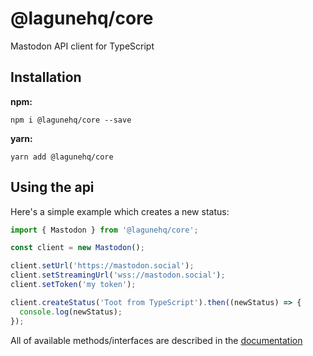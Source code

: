 # @lagunehq/core
Mastodon API client for TypeScript

## Installation
**npm:**
```
npm i @lagunehq/core --save
```

**yarn:**
```
yarn add @lagunehq/core
```

## Using the api
Here's a simple example which creates a new status:
```ts
import { Mastodon } from '@lagunehq/core';

const client = new Mastodon();

client.setUrl('https://mastodon.social');
client.setStreamingUrl('wss://mastodon.social');
client.setToken('my token');

client.createStatus('Toot from TypeScript').then((newStatus) => {
  console.log(newStatus);
});
```

All of available methods/interfaces are described in the [documentation](https://lagunehq.github.io/core/classes/_index_.mastodon.html)

